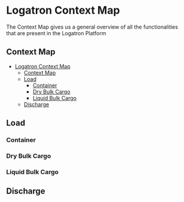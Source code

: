 # Logatron Context Map

The Context Map gives us a general overview of all the functionalities  
that are present in the Logatron Platform

## Context Map

- [Logatron Context Map](#logatron-context-map)
  - [Context Map](#context-map)
  - [Load](#load)
    - [Container](#container)
    - [Dry Bulk Cargo](#dry-bulk-cargo)
    - [Liquid Bulk Cargo](#liquid-bulk-cargo)
  - [Discharge](#discharge)

## Load

### Container
### Dry Bulk Cargo
### Liquid Bulk Cargo



## Discharge
